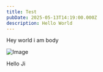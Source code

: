 ```yaml
---
title: Test
pubDate: 2025-05-13T14:19:00.000Z
description: Hello World
---
```

Hey world i am body

![Image](/uploads/chatgpt-image-may-3-2025-12_47_33-am.png "Image")



Hello Ji
